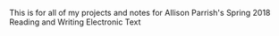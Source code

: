 This is for all of my projects and notes for Allison Parrish's Spring 2018 Reading and Writing Electronic Text
